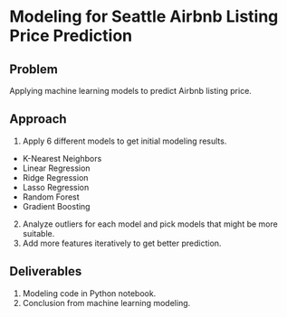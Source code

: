 # Modeling for Seattle Airbnb Listing Price Prediction

## Problem
Applying machine learning models to predict Airbnb listing price.


## Approach
1. Apply 6 different models to get initial modeling results.
 * K-Nearest Neighbors
 * Linear Regression
 * Ridge Regression
 * Lasso Regression
 * Random Forest
 * Gradient Boosting
2. Analyze outliers for each model and pick models that might be more suitable.
3. Add more features iteratively to get better prediction.


## Deliverables
1. Modeling code in Python notebook.
2. Conclusion from machine learning modeling.
